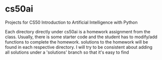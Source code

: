 # cs50ai
Projects for CS50 Introduction to Artificial Intelligence with Python

Each directory directly under cs50ai is a homework assignment from the class.
Usually, there is some starter code and the student has to modify/add functions to 
complete the homework. solutions to the homework will be found in each respective
directory. I will try to be consistent about adding all solutions under a 'solutions'
branch so that it's easy to find
